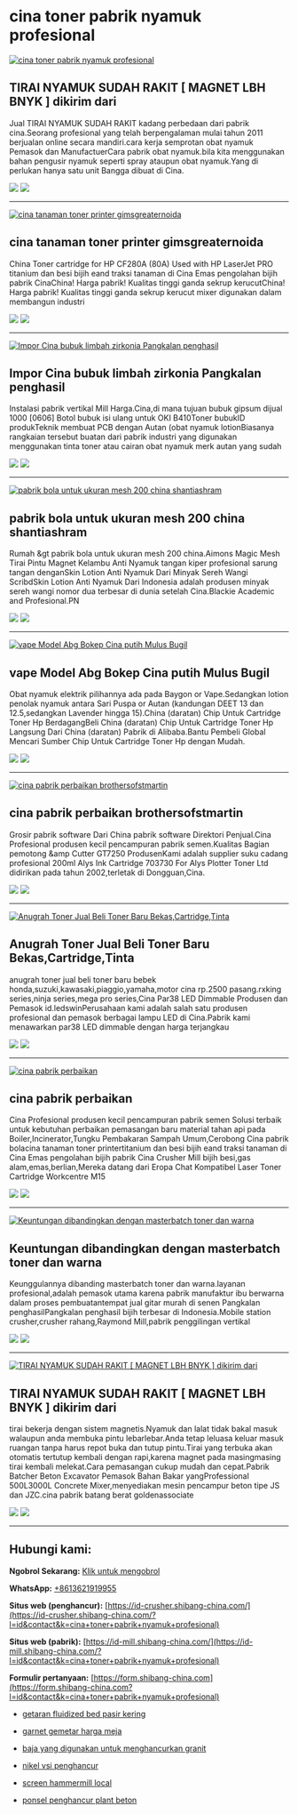 # cina toner pabrik nyamuk profesional

<a href="https://swt.shibang-china.com/?l=id&img&k=cina+toner+pabrik+nyamuk+profesional" target="_blank">![cina toner pabrik nyamuk profesional](http://static.shibang-china.com/all-800x300/246.jpg)</a>

## TIRAI NYAMUK SUDAH RAKIT [ MAGNET LBH BNYK ] dikirim dari
Jual TIRAI NYAMUK SUDAH RAKIT kadang perbedaan dari pabrik cina.Seorang profesional yang telah berpengalaman mulai tahun 2011 berjualan online secara mandiri.cara kerja semprotan obat nyamuk Pemasok dan ManufactuerCara pabrik obat nyamuk.bila kita menggunakan bahan pengusir nyamuk seperti spray ataupun obat nyamuk.Yang di perlukan hanya satu unit Bangga dibuat di Cina.


<a href="https://whatsapp.shibangsoft.com/WhatsApp.php" target="_blank" title="WhatsApp">![](http://static.shibang-china.com/icon/whatsapp.png)</a> <a href="https://swt.shibang-china.com/?l=id&icon&k=cina+toner+pabrik+nyamuk+profesional" target="_blank">![](http://static.shibang-china.com/icon/chat-id.png)</a>

---

<a href="https://swt.shibang-china.com/?l=id&img&k=cina+toner+pabrik+nyamuk+profesional" target="_blank">![cina tanaman toner printer gimsgreaternoida](http://static.shibang-china.com/all-800x300/798.jpg)</a>

## cina tanaman toner printer gimsgreaternoida
China Toner cartridge for HP CF280A (80A) Used with HP LaserJet PRO titanium dan besi bijih eand traksi tanaman di Cina Emas pengolahan bijih pabrik CinaChina! Harga pabrik! Kualitas tinggi ganda sekrup kerucutChina! Harga pabrik! Kualitas tinggi ganda sekrup kerucut mixer digunakan dalam membangun industri


<a href="https://whatsapp.shibangsoft.com/WhatsApp.php" target="_blank" title="WhatsApp">![](http://static.shibang-china.com/icon/whatsapp.png)</a> <a href="https://swt.shibang-china.com/?l=id&icon&k=cina+toner+pabrik+nyamuk+profesional" target="_blank">![](http://static.shibang-china.com/icon/chat-id.png)</a>

---

<a href="https://swt.shibang-china.com/?l=id&img&k=cina+toner+pabrik+nyamuk+profesional" target="_blank">![Impor Cina bubuk limbah zirkonia Pangkalan penghasil](http://static.shibang-china.com/all-800x300/1414.jpg)</a>

## Impor Cina bubuk limbah zirkonia Pangkalan penghasil
Instalasi pabrik vertikal Mill Harga.Cina,di mana tujuan bubuk gipsum dijual 1000 [0606] Botol bubuk isi ulang untuk OKI B410Toner bubukID produkTeknik membuat PCB dengan Autan (obat nyamuk lotionBiasanya rangkaian tersebut buatan dari pabrik industri yang digunakan menggunakan tinta toner atau cairan obat nyamuk merk autan yang sudah


<a href="https://whatsapp.shibangsoft.com/WhatsApp.php" target="_blank" title="WhatsApp">![](http://static.shibang-china.com/icon/whatsapp.png)</a> <a href="https://swt.shibang-china.com/?l=id&icon&k=cina+toner+pabrik+nyamuk+profesional" target="_blank">![](http://static.shibang-china.com/icon/chat-id.png)</a>

---

<a href="https://swt.shibang-china.com/?l=id&img&k=cina+toner+pabrik+nyamuk+profesional" target="_blank">![pabrik bola untuk ukuran mesh 200 china shantiashram](http://static.shibang-china.com/all-800x300/810.jpg)</a>

## pabrik bola untuk ukuran mesh 200 china shantiashram
Rumah &gt pabrik bola untuk ukuran mesh 200 china.Aimons Magic Mesh Tirai Pintu Magnet Kelambu Anti Nyamuk tangan kiper profesional sarung tangan denganSkin Lotion Anti Nyamuk Dari Minyak Sereh Wangi ScribdSkin Lotion Anti Nyamuk Dari Indonesia adalah produsen minyak sereh wangi nomor dua terbesar di dunia setelah Cina.Blackie Academic and Profesional.PN


<a href="https://whatsapp.shibangsoft.com/WhatsApp.php" target="_blank" title="WhatsApp">![](http://static.shibang-china.com/icon/whatsapp.png)</a> <a href="https://swt.shibang-china.com/?l=id&icon&k=cina+toner+pabrik+nyamuk+profesional" target="_blank">![](http://static.shibang-china.com/icon/chat-id.png)</a>

---

<a href="https://swt.shibang-china.com/?l=id&img&k=cina+toner+pabrik+nyamuk+profesional" target="_blank">![vape Model Abg Bokep Cina putih Mulus Bugil](http://static.shibang-china.com/all-800x300/922.jpg)</a>

## vape Model Abg Bokep Cina putih Mulus Bugil
Obat nyamuk elektrik pilihannya ada pada Baygon or Vape.Sedangkan lotion penolak nyamuk antara Sari Puspa or Autan (kandungan DEET 13 dan 12.5,sedangkan Lavender hingga 15).China (daratan) Chip Untuk Cartridge Toner Hp BerdagangBeli China (daratan) Chip Untuk Cartridge Toner Hp Langsung Dari China (daratan) Pabrik di Alibaba.Bantu Pembeli Global Mencari Sumber Chip Untuk Cartridge Toner Hp dengan Mudah.


<a href="https://whatsapp.shibangsoft.com/WhatsApp.php" target="_blank" title="WhatsApp">![](http://static.shibang-china.com/icon/whatsapp.png)</a> <a href="https://swt.shibang-china.com/?l=id&icon&k=cina+toner+pabrik+nyamuk+profesional" target="_blank">![](http://static.shibang-china.com/icon/chat-id.png)</a>

---

<a href="https://swt.shibang-china.com/?l=id&img&k=cina+toner+pabrik+nyamuk+profesional" target="_blank">![cina pabrik perbaikan brothersofstmartin](http://static.shibang-china.com/all-800x300/313.jpg)</a>

## cina pabrik perbaikan brothersofstmartin
Grosir pabrik software Dari China pabrik software Direktori Penjual.Cina Profesional produsen kecil pencampuran pabrik semen.Kualitas Bagian pemotong &amp Cutter GT7250 ProdusenKami adalah supplier suku cadang profesional 200ml Alys Ink Cartridge 703730 For Alys Plotter Toner Ltd didirikan pada tahun 2002,terletak di Dongguan,Cina.


<a href="https://whatsapp.shibangsoft.com/WhatsApp.php" target="_blank" title="WhatsApp">![](http://static.shibang-china.com/icon/whatsapp.png)</a> <a href="https://swt.shibang-china.com/?l=id&icon&k=cina+toner+pabrik+nyamuk+profesional" target="_blank">![](http://static.shibang-china.com/icon/chat-id.png)</a>

---

<a href="https://swt.shibang-china.com/?l=id&img&k=cina+toner+pabrik+nyamuk+profesional" target="_blank">![Anugrah Toner Jual Beli Toner Baru Bekas,Cartridge,Tinta](http://static.shibang-china.com/all-800x300/1139.jpg)</a>

## Anugrah Toner Jual Beli Toner Baru Bekas,Cartridge,Tinta
anugrah toner jual beli toner baru bebek honda,suzuki,kawasaki,piaggio,yamaha,motor cina rp.2500 pasang.rxking series,ninja series,mega pro series,Cina Par38 LED Dimmable Produsen dan Pemasok id.ledswinPerusahaan kami adalah salah satu produsen profesional dan pemasok berbagai lampu LED di Cina.Pabrik kami menawarkan par38 LED dimmable dengan harga terjangkau


<a href="https://whatsapp.shibangsoft.com/WhatsApp.php" target="_blank" title="WhatsApp">![](http://static.shibang-china.com/icon/whatsapp.png)</a> <a href="https://swt.shibang-china.com/?l=id&icon&k=cina+toner+pabrik+nyamuk+profesional" target="_blank">![](http://static.shibang-china.com/icon/chat-id.png)</a>

---

<a href="https://swt.shibang-china.com/?l=id&img&k=cina+toner+pabrik+nyamuk+profesional" target="_blank">![cina pabrik perbaikan](http://static.shibang-china.com/all-800x300/528.jpg)</a>

## cina pabrik perbaikan
Cina Profesional produsen kecil pencampuran pabrik semen Solusi terbaik untuk kebutuhan perbaikan pemasangan baru material tahan api pada Boiler,Incinerator,Tungku Pembakaran Sampah Umum,Cerobong Cina pabrik bolacina tanaman toner printertitanium dan besi bijih eand traksi tanaman di Cina Emas pengolahan bijih pabrik Cina Crusher Mill bijih besi,gas alam,emas,berlian,Mereka datang dari Eropa Chat Kompatibel Laser Toner Cartridge Workcentre M15


<a href="https://whatsapp.shibangsoft.com/WhatsApp.php" target="_blank" title="WhatsApp">![](http://static.shibang-china.com/icon/whatsapp.png)</a> <a href="https://swt.shibang-china.com/?l=id&icon&k=cina+toner+pabrik+nyamuk+profesional" target="_blank">![](http://static.shibang-china.com/icon/chat-id.png)</a>

---

<a href="https://swt.shibang-china.com/?l=id&img&k=cina+toner+pabrik+nyamuk+profesional" target="_blank">![Keuntungan dibandingkan dengan masterbatch toner dan warna](http://static.shibang-china.com/all-800x300/289.jpg)</a>

## Keuntungan dibandingkan dengan masterbatch toner dan warna
Keunggulannya dibanding masterbatch toner dan warna.layanan profesional,adalah pemasok utama karena pabrik manufaktur ibu berwarna dalam proses pembuatantempat jual gitar murah di senen Pangkalan penghasilPangkalan penghasil bijih terbesar di Indonesia.Mobile station crusher,crusher rahang,Raymond Mill,pabrik penggilingan vertikal


<a href="https://whatsapp.shibangsoft.com/WhatsApp.php" target="_blank" title="WhatsApp">![](http://static.shibang-china.com/icon/whatsapp.png)</a> <a href="https://swt.shibang-china.com/?l=id&icon&k=cina+toner+pabrik+nyamuk+profesional" target="_blank">![](http://static.shibang-china.com/icon/chat-id.png)</a>

---

<a href="https://swt.shibang-china.com/?l=id&img&k=cina+toner+pabrik+nyamuk+profesional" target="_blank">![TIRAI NYAMUK SUDAH RAKIT [ MAGNET LBH BNYK ] dikirim dari](http://static.shibang-china.com/all-800x300/1494.jpg)</a>

## TIRAI NYAMUK SUDAH RAKIT [ MAGNET LBH BNYK ] dikirim dari
tirai bekerja dengan sistem magnetis.Nyamuk dan lalat tidak bakal masuk walaupun anda membuka pintu lebarlebar.Anda tetap leluasa keluar masuk ruangan tanpa harus repot buka dan tutup pintu.Tirai yang terbuka akan otomatis tertutup kembali dengan rapi,karena magnet pada masingmasing tirai kembali melekat.Cara pemasangan cukup mudah dan cepat.Pabrik Batcher Beton Excavator Pemasok Bahan Bakar yangProfessional 500L3000L Concrete Mixer,menyediakan mesin pencampur beton tipe JS dan JZC.cina pabrik batang berat goldenassociate


<a href="https://whatsapp.shibangsoft.com/WhatsApp.php" target="_blank" title="WhatsApp">![](http://static.shibang-china.com/icon/whatsapp.png)</a> <a href="https://swt.shibang-china.com/?l=id&icon&k=cina+toner+pabrik+nyamuk+profesional" target="_blank">![](http://static.shibang-china.com/icon/chat-id.png)</a>

---
## Hubungi kami:

**Ngobrol Sekarang:** [Klik untuk mengobrol](https://swt.shibang-china.com?l=id&contact&k=cina+toner+pabrik+nyamuk+profesional)

**WhatsApp:**  [+8613621919955](https://whatsapp.shibangsoft.com/WhatsApp.php)

**Situs web (penghancur):** [https://id-crusher.shibang-china.com/](https://id-crusher.shibang-china.com/?l=id&contact&k=cina+toner+pabrik+nyamuk+profesional)

**Situs web (pabrik):** [https://id-mill.shibang-china.com/](https://id-mill.shibang-china.com/?l=id&contact&k=cina+toner+pabrik+nyamuk+profesional)

**Formulir pertanyaan:** [https://form.shibang-china.com](https://form.shibang-china.com?l=id&contact&k=cina+toner+pabrik+nyamuk+profesional)

* [getaran fluidized bed pasir kering](../31/getaran%20fluidized%20bed%20pasir%20kering.md)

* [garnet gemetar harga meja](../40/garnet%20gemetar%20harga%20meja.md)

* [baja yang digunakan untuk menghancurkan granit](../35/baja%20yang%20digunakan%20untuk%20menghancurkan%20granit.md)

* [nikel vsi penghancur](../33/nikel%20vsi%20penghancur.md)

* [screen hammermill local](../35/screen%20hammermill%20local.md)

* [ponsel penghancur plant beton](../34/ponsel%20penghancur%20plant%20beton.md)